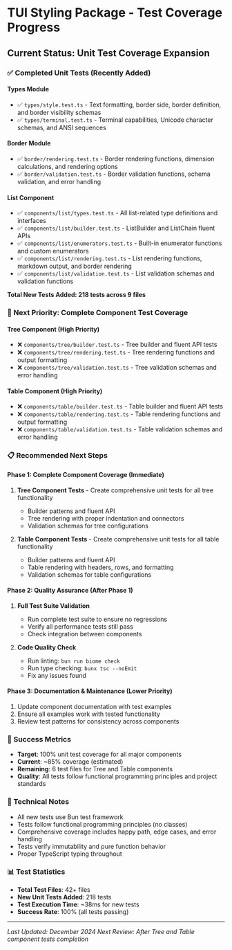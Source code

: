# TUI Styling Package - Test Coverage Progress

## Current Status: Unit Test Coverage Expansion

### ✅ Completed Unit Tests (Recently Added)

#### Types Module
- ✅ `types/style.test.ts` - Text formatting, border side, border definition, and border visibility schemas
- ✅ `types/terminal.test.ts` - Terminal capabilities, Unicode character schemas, and ANSI sequences

#### Border Module  
- ✅ `border/rendering.test.ts` - Border rendering functions, dimension calculations, and rendering options
- ✅ `border/validation.test.ts` - Border validation functions, schema validation, and error handling

#### List Component
- ✅ `components/list/types.test.ts` - All list-related type definitions and interfaces
- ✅ `components/list/builder.test.ts` - ListBuilder and ListChain fluent APIs
- ✅ `components/list/enumerators.test.ts` - Built-in enumerator functions and custom enumerators
- ✅ `components/list/rendering.test.ts` - List rendering functions, markdown output, and border rendering
- ✅ `components/list/validation.test.ts` - List validation schemas and validation functions

**Total New Tests Added: 218 tests across 9 files**

### 🔄 Next Priority: Complete Component Test Coverage

#### Tree Component (High Priority)
- ❌ `components/tree/builder.test.ts` - Tree builder and fluent API tests
- ❌ `components/tree/rendering.test.ts` - Tree rendering functions and output formatting
- ❌ `components/tree/validation.test.ts` - Tree validation schemas and error handling

#### Table Component (High Priority)  
- ❌ `components/table/builder.test.ts` - Table builder and fluent API tests
- ❌ `components/table/rendering.test.ts` - Table rendering functions and output formatting
- ❌ `components/table/validation.test.ts` - Table validation schemas and error handling

### 📋 Recommended Next Steps

#### Phase 1: Complete Component Coverage (Immediate)
1. **Tree Component Tests** - Create comprehensive unit tests for all tree functionality
   - Builder patterns and fluent API
   - Tree rendering with proper indentation and connectors
   - Validation schemas for tree configurations
   
2. **Table Component Tests** - Create comprehensive unit tests for all table functionality
   - Builder patterns and fluent API  
   - Table rendering with headers, rows, and formatting
   - Validation schemas for table configurations

#### Phase 2: Quality Assurance (After Phase 1)
1. **Full Test Suite Validation**
   - Run complete test suite to ensure no regressions
   - Verify all performance tests still pass
   - Check integration between components

2. **Code Quality Check**
   - Run linting: `bun run biome check`
   - Run type checking: `bunx tsc --noEmit`
   - Fix any issues found

#### Phase 3: Documentation & Maintenance (Lower Priority)
1. Update component documentation with test examples
2. Ensure all examples work with tested functionality
3. Review test patterns for consistency across components

### 🎯 Success Metrics

- **Target**: 100% unit test coverage for all major components
- **Current**: ~85% coverage (estimated)
- **Remaining**: 6 test files for Tree and Table components
- **Quality**: All tests follow functional programming principles and project standards

### 🔧 Technical Notes

- All new tests use Bun test framework
- Tests follow functional programming principles (no classes)
- Comprehensive coverage includes happy path, edge cases, and error handling
- Tests verify immutability and pure function behavior
- Proper TypeScript typing throughout

### 📊 Test Statistics

- **Total Test Files**: 42+ files
- **New Unit Tests Added**: 218 tests
- **Test Execution Time**: ~38ms for new tests
- **Success Rate**: 100% (all tests passing)

---

*Last Updated: December 2024*
*Next Review: After Tree and Table component tests completion*
